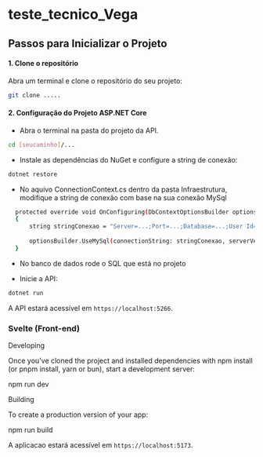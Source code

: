# teste_tecnico_Vega

## Passos para Inicializar o Projeto

#### 1. Clone o repositório

Abra um terminal e clone o repositório do seu projeto:

```bash
git clone .....
```

#### 2. Configuração do Projeto ASP.NET Core

- Abra o terminal na pasta do projeto da API.

```bash
cd [seucaminho]/...
```

- Instale as dependências do NuGet e configure a string de conexão:

```bash
dotnet restore
```

- No aquivo ConnectionContext.cs dentro da pasta Infraestrutura, modifique a string de conexão com base na sua conexão MySql

```bash
  protected override void OnConfiguring(DbContextOptionsBuilder optionsBuilder)
  {
      string stringConexao = "Server=...;Port=...;Database=...;User Id=...;Password=...;";
  
      optionsBuilder.UseMySql(connectionString: stringConexao, serverVersion: ServerVersion.AutoDetect(stringConexao));
  } 
```

- No banco de dados rode o SQL que está no projeto


- Inicie a API:

```bash
dotnet run
```

A API estará acessível em `https://localhost:5266`.

### Svelte (Front-end)
Developing

Once you've cloned the project and installed dependencies with npm install (or pnpm install, yarn or bun), start a development server:

npm run dev

Building

To create a production version of your app:

npm run build

A aplicacao estará acessível em `https://localhost:5173`.
